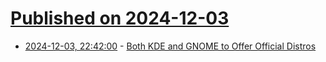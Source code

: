 # [Published on 2024-12-03](index.md)

* [2024-12-03, 22:42:00](https://soylentnews.org/article.pl?sid=24/12/03/0423246&from=rss) - [Both KDE and GNOME to Offer Official Distros](https://soylentnews.org/article.pl?sid=24/12/03/0423246&from=rss)
